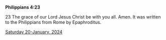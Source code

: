 **Philippians 4:23**

23 The grace of our Lord Jesus Christ be with you all. Amen.  It was written to the Philippians from Rome by Epaphroditus. 

[Saturday 20-January, 2024](https://getbible.life/kjv/Philippians/4/23)
